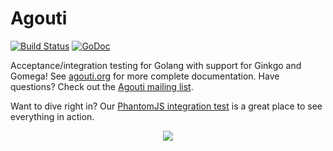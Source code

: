 Agouti
======

[![Build Status](https://api.travis-ci.org/sclevine/agouti.png?branch=master)](http://travis-ci.org/sclevine/agouti)
[![GoDoc](https://godoc.org/github.com/sclevine/agouti?status.svg)](https://godoc.org/github.com/sclevine/agouti)

Acceptance/integration testing for Golang with support for Ginkgo and Gomega! See [agouti.org](http://agouti.org) for more complete documentation. Have questions? Check out the [Agouti mailing list](https://groups.google.com/d/forum/agouti).

Want to dive right in? Our [PhantomJS integration test](https://github.com/sclevine/agouti/blob/master/internal/integration/integration_test.go) is a great place to see everything in action.

<p align="center"><img src="http://agouti.org/images/agouti_small.png" /></p>
